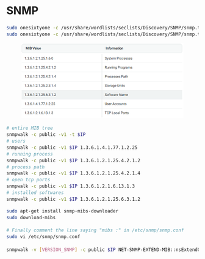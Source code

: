 # SNMP

```bash
sudo onesixtyone -c /usr/share/wordlists/seclists/Discovery/SNMP/snmp.txt $IP
sudo onesixtyone -c /usr/share/wordlists/seclists/Discovery/SNMP/snmp.txt -i ips.txt
```

<figure><img src="../../.gitbook/assets/image (1).png" alt="" width="507"><figcaption></figcaption></figure>

```bash
# entire MIB tree
snmpwalk -c public -v1 -t $IP
# users
snmpwalk -c public -v1 $IP 1.3.6.1.4.1.77.1.2.25
# running process
snmpwalk -c public -v1 $IP 1.3.6.1.2.1.25.4.2.1.2
# process path
snmpwalk -c public -v1 $IP 1.3.6.1.2.1.25.4.2.1.4
# open tcp ports
snmpwalk -c public -v1 $IP 1.3.6.1.2.1.6.13.1.3
# installed softwares
snmpwalk -c public -v1 $IP 1.3.6.1.2.1.25.6.3.1.2
```



```bash
sudo apt-get install snmp-mibs-downloader
sudo download-mibs

# Finally comment the line saying "mibs :" in /etc/snmp/snmp.conf
sudo vi /etc/snmp/snmp.conf

snmpwalk -v [VERSION_SNMP] -c public $IP NET-SNMP-EXTEND-MIB::nsExtendObjects #get exte
```
